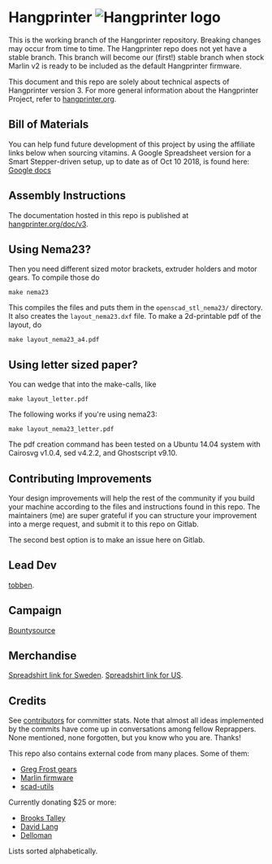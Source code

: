 Hangprinter ![Hangprinter logo](./logo_blue_50.png)
===========

This is the working branch of the Hangprinter repository.
Breaking changes may occur from time to time.
The Hangprinter repo does not yet have a stable branch.
This branch will become our (first!) stable branch when stock Marlin v2 is ready to be included as the default Hangprinter firmware.

This document and this repo are solely about technical aspects of Hangprinter version 3.
For more general information about the Hangprinter Project, refer to [hangprinter.org](https://hangprinter.org).

Bill of Materials
----------------
You can help fund future development of this project by using the affiliate links below when sourcing vitamins.
A Google Spreadsheet version for a Smart Stepper-driven setup, up to date as of Oct 10 2018, is found here: [Google docs](https://docs.google.com/spreadsheets/d/1lOPZoF1P2OSdJcijZRVrwAEVFh3LLAnf6-s6k-hlbZU/edit?usp=sharing)

Assembly Instructions
---------------------
The documentation hosted in this repo is published at [hangprinter.org/doc/v3](https://hangprinter.org/doc/v3).

Using Nema23?
----------------
Then you need different sized motor brackets, extruder holders and motor gears.
To compile those do
```
make nema23
```
This compiles the files and puts them in the `openscad_stl_nema23/` directory.
It also creates the `layout_nema23.dxf` file.
To make a 2d-printable pdf of the layout, do
```
make layout_nema23_a4.pdf
```

Using letter sized paper?
-------------------------
You can wedge that into the make-calls, like
```
make layout_letter.pdf
```
The following works if you're using nema23:
```
make layout_nema23_letter.pdf
```

The pdf creation command has been tested on a Ubuntu 14.04 system
with Cairosvg v1.0.4, sed v4.2.2, and Ghostscript v9.10.

Contributing Improvements
-------------------------
Your design improvements will help the rest of the community if you build your machine according to the files and instructions found in this repo.
The maintainers (me) are super grateful if you can structure your improvement into a merge request, and submit it to this repo on Gitlab.

The second best option is to make an issue here on Gitlab.

Lead Dev
---------------------------------
[tobben](https://torbjornludvigsen.com).

Campaign
---------------------------------
[Bountysource](https://salt.bountysource.com/teams/hangprinter)

Merchandise
---------------------------------
[Spreadshirt link for Sweden](https://shop.spreadshirt.se/hangprinter-merchandise/).
[Spreadshirt link for US](https://shop.spreadshirt.com/hangprinter-merchandise/).

Credits
-------
See [contributors](https://gitlab.com/tobben/hangprinter/graphs/Openscad_version_3) for committer stats.
Note that almost all ideas implemented by the commits have come up in conversations among fellow Reprappers.
None mentioned, none forgotten, but you know who you are.
Thanks!

This repo also contains external code from many places. Some of them:
* [Greg Frost gears](http://www.thingiverse.com/thing:3575)
* [Marlin firmware](https://github.com/MarlinFirmware/Marlin)
* [scad-utils](https://github.com/openscad/scad-utils)

Currently donating $25 or more:
* [Brooks Talley](https://www.bountysource.com/people/62525-brooks-talley)
* [David Lang](https://www.bountysource.com/people/50149-david-lang)
* [Delloman](https://www.bountysource.com/people/56602-delloman)

Lists sorted alphabetically.
